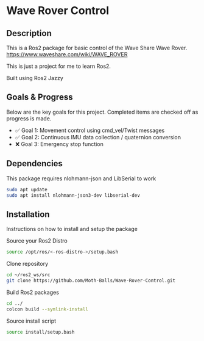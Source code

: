 # Wave Rover Control

## Description
This is a Ros2 package for basic control of the Wave Share Wave Rover. https://www.waveshare.com/wiki/WAVE_ROVER

This is just a project for me to learn Ros2.

Built using Ros2 Jazzy

## Goals & Progress
Below are the key goals for this project. Completed items are checked off as progress is made.

- ✅ Goal 1: Movement control using cmd_vel/Twist messages
- ✅  Goal 2: Continuous IMU data collection / quaternion conversion
- ❌ Goal 3: Emergency stop function

## Dependencies

This package requires nlohmann-json and LibSerial to work

```sh
sudo apt update
sudo apt install nlohmann-json3-dev libserial-dev
```

## Installation
Instructions on how to install and setup the package

Source your Ros2 Distro
```sh
source /opt/ros/<-ros-distro->/setup.bash
```

Clone repository
```sh
cd ~/ros2_ws/src
git clone https://github.com/Moth-Balls/Wave-Rover-Control.git
```

Build Ros2 packages
```sh
cd ../
colcon build --symlink-install
```

Source install script
```sh
source install/setup.bash
```


